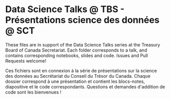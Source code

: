 # Data Science Talks @ TBS - Présentations science des données @ SCT
These files are in support of the Data Science Talks series at the Treasury Board of Canada Secretariat. Each folder corresponds to a talk, and contains corresponding notebooks, slides and code. Issues and Pull Requests welcome!

Ces fichiers sont en connexion à la série de présentations sur la science des données au Secrétariat du Conseil du Trésor du Canada. Chaque dossier correspond à une présentation et contient les blocs-notes, diapositive et le code correspondants. Questions et demandes d'addition de code sont les bienvenues !


